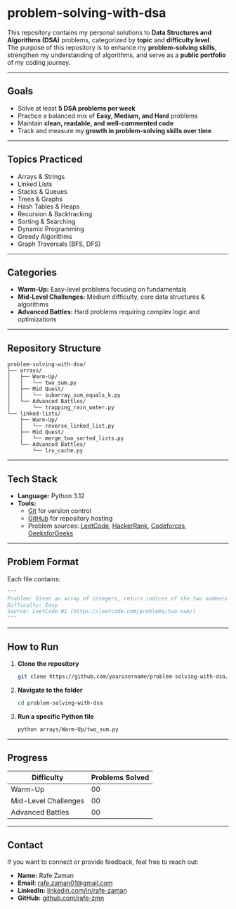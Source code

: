 # problem-solving-with-dsa

This repository contains my personal solutions to **Data Structures and Algorithms (DSA)** problems, categorized by **topic** and **difficulty level**.  
The purpose of this repository is to enhance my **problem-solving skills**, strengthen my understanding of algorithms, and serve as a **public portfolio** of my coding journey.

---

## Goals

- Solve at least **5 DSA problems per week**  
- Practice a balanced mix of **Easy, Medium, and Hard** problems  
- Maintain **clean, readable, and well-commented code**  
- Track and measure my **growth in problem-solving skills over time**  

---

## Topics Practiced

- Arrays & Strings  
- Linked Lists  
- Stacks & Queues  
- Trees & Graphs  
- Hash Tables & Heaps  
- Recursion & Backtracking  
- Sorting & Searching  
- Dynamic Programming  
- Greedy Algorithms  
- Graph Traversals (BFS, DFS)

---

## Categories

- **Warm-Up:** Easy-level problems focusing on fundamentals  
- **Mid-Level Challenges:** Medium difficulty, core data structures & algorithms  
- **Advanced Battles:** Hard problems requiring complex logic and optimizations  

---

## Repository Structure

```
problem-solving-with-dsa/
├── arrays/
│   ├── Warm-Up/
│   │   └── two_sum.py
│   ├── Mid Quest/
│   │   └── subarray_sum_equals_k.py
│   └── Advanced Battles/
│       └── trapping_rain_water.py
└── linked-lists/
    ├── Warm-Up/
    │   └── reverse_linked_list.py
    ├── Mid Quest/
    │   └── merge_two_sorted_lists.py
    └── Advanced Battles/
        └── lru_cache.py
```
---

## Tech Stack

- **Language:** Python 3.12 
- **Tools:**  
  - [Git](https://git-scm.com/) for version control  
  - [GitHub](https://github.com/) for repository hosting  
  - Problem sources: [LeetCode](https://leetcode.com/), [HackerRank](https://www.hackerrank.com/), [Codeforces](https://codeforces.com/), [GeeksforGeeks](https://www.geeksforgeeks.org/)

---
## Problem Format

Each file contains:
```python
"""
Problem: Given an array of integers, return indices of the two numbers such that they add up to a specific target.
Difficulty: Easy
Source: LeetCode #1 (https://leetcode.com/problems/two-sum/)
"""
```
---

## How to Run

1. **Clone the repository**
   ```bash
   git clone https://github.com/yourusername/problem-solving-with-dsa.git
   
2. **Navigate to the folder**
   ```bash
   cd problem-solving-with-dsa
4. **Run a specific Python file**
   ```bash
   python arrays/Warm-Up/two_sum.py
---

## Progress

| Difficulty           | Problems Solved |
|----------------------|-----------------|
| Warm-Up              | 00              |
| Mid-Level Challenges | 00              |
| Advanced Battles     | 00              |


---

## Contact

If you want to connect or provide feedback, feel free to reach out:

- **Name:** Rafe Zaman  
- **Email:** rafe.zaman01@gmail.com 
- **LinkedIn:** [linkedin.com/in/rafe-zaman](www.linkedin.com/in/rafe-zaman)  
- **GitHub:** [github.com/rafe-zmn](https://github.com/rafe-zmn)
